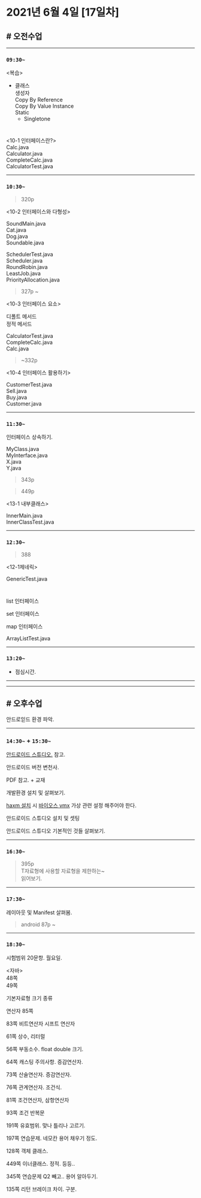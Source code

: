 # 2021년 6월 4일 [17일차]

## # 오전수업
----
### `09:30~`

<복습>

- 클래스  
  생성자  
  Copy By Reference  
  Copy By Value
  Instance  
  Static  
    - Singletone

#
<10-1 인터페이스란?>  
Calc.java  
Calculator.java  
CompleteCalc.java  
CalculatorTest.java

----
### `10:30~`

> 320p

<10-2 인터페이스와 다형성>

SoundMain.java  
Cat.java  
Dog.java  
Soundable.java  


SchedulerTest.java  
Scheduler.java  
RoundRobin.java  
LeastJob.java  
PriorityAllocation.java  


> 327p ~

<10-3 인터페이스 요소>

디폴트 메서드  
정적 메서드  

CalculatorTest.java   
CompleteCalc.java  
Calc.java  

> ~332p  

<10-4 인터페이스 활용하기>

CustomerTest.java  
Sell.java  
Buy.java  
Customer.java  

----
### `11:30~`

인터페이스 상속하기.

MyClass.java  
MyInterface.java  
X.java    
Y.java  

> 343p

> 449p

<13-1 내부클래스>  

InnerMain.java  
InnerClassTest.java  

----
### `12:30~`

> 388

<12-1제네릭>

GenericTest.java  

#

list 인터페이스  

set 인터페이스  

map 인터페이스  


ArrayListTest.java  

----
### `13:20~`

  - 점심시간.

---
---

## # 오후수업

안드로읻드 환경 파악.

---
### `14:30~` + `15:30~`

[안드로이드 스튜디오.](https://developer.android.com/) 참고.

안드로이드 버전 변천사.

PDF 참고. + 교재  

개발환경 설치 및 살펴보기.

[haxm 설치](https://github.com/intel/haxm/releases) 시 [바이오스 vmx](https://www.asus.com/kr/support/FAQ/1043786/)  가상 관련 설정 해주어야 한다.

안드로이드 스튜디오 설치 및 셋팅


안드로이드 스튜디오 기본적인 것들 살펴보기.


----
### `16:30~`


> 395p  
T자료형에 사용할 자료형을 제한하는~   
읽어보기.




----
### `17:30~`

레이아웃 및 Manifest 살펴봄.


> android 87p ~  



----
### `18:30~`

시험범위 20문항. 월요일.

<자바>     
48쪽  
49쪽  

기본자료형 크기 종류  

연산자 85쪽

83쪽 비트연산자 시프트 연산자  

61쪽 상수, 리터럴  

56쪽 부동소수. float double 크기.  

64쪽 캐스팅  주의사항. 증감연산자.

73쪽 산술연산자. 증감연산자.  

76쪽 관계연산자.  조건식.  

81쪽 조건연산자, 삼항연산자    

93쪽 조건 반복문

191쪽 유효범위. 맞나 틀리나 고르기.  

197쪽 연습문제.  네모칸 용어 채우기 정도.

128쪽 객체 클래스.

449쪽 이너클래스.  정적. 등등..

345쪽 연습문제 Q2 빼고.. 용어 알아두기.

135쪽 리턴 브레이크 차이. 구분.  
